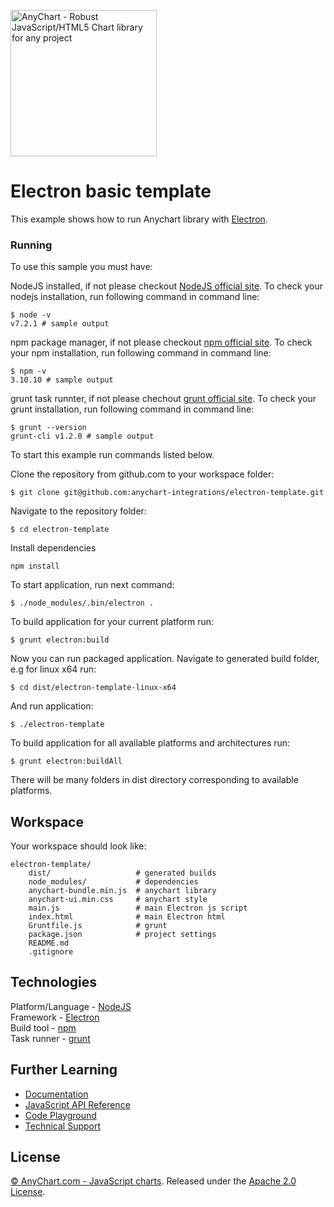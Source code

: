 [<img src="https://cdn.anychart.com/images/logo-transparent-segoe.png?2" width="234px" alt="AnyChart - Robust JavaScript/HTML5 Chart library for any project">](https://anychart.com)
# Electron basic template

This example shows how to run Anychart library with [Electron](http://electron.atom.io/).

### Running
To use this sample you must have:

NodeJS installed, if not please checkout [NodeJS official site](https://nodejs.org).
To check your nodejs installation, run following command in command line:
```
$ node -v
v7.2.1 # sample output
```

npm package manager, if not please checkout [npm official site](https://www.npmjs.com/).
To check your npm installation, run following command in command line:
```
$ npm -v
3.10.10 # sample output
```

grunt task runnter, if not please chechout [grunt official site](http://gruntjs.com/).
To check your grunt installation, run following command in command line:
```
$ grunt --version
grunt-cli v1.2.0 # sample output
```

To start this example run commands listed below.

Clone the repository from github.com to your workspace folder:

```
$ git clone git@github.com:anychart-integrations/electron-template.git
```

Navigate to the repository folder:
```
$ cd electron-template
```

Install dependencies
```
npm install
```

To start application, run next command:
```
$ ./node_modules/.bin/electron .
```

To build application for your current platform run:
```
$ grunt electron:build
```

Now you can run packaged application. Navigate to generated build folder, e.g for linux x64 run:
```
$ cd dist/electron-template-linux-x64
```

And run application:
```
$ ./electron-template
```

To build application for all available platforms and architectures run:
```
$ grunt electron:buildAll
```
There will be many folders in dist directory corresponding to available platforms.


## Workspace
Your workspace should look like:
```
electron-template/
    dist/					# generated builds
	node_modules/			# dependencies
    anychart-bundle.min.js	# anychart library
	anychart-ui.min.css		# anychart style
	main.js					# main Electron js script
	index.html				# main Electron html
	Gruntfile.js			# grunt
	package.json			# project settings
    README.md
    .gitignore
```

## Technologies
Platform/Language - [NodeJS](https://nodejs.org/en/)<br />
Framework - [Electron](http://electron.atom.io/)<br />
Build tool - [npm](https://www.npmjs.com/)<br />
Task runner - [grunt](http://gruntjs.com/)<br />

## Further Learning
* [Documentation](https://docs.anychart.com)
* [JavaScript API Reference](https://api.anychart.com)
* [Code Playground](https://playground.anychart.com)
* [Technical Support](https://anychart.com/support)

## License
[© AnyChart.com - JavaScript charts](http://www.anychart.com). Released under the [Apache 2.0 License](https://github.com/anychart-integrations/nodejs-express-mongodb-template/blob/master/LICENSE).
